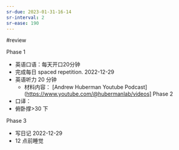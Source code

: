 ```yaml
---
sr-due: 2023-01-31-16-14
sr-interval: 2
sr-ease: 190
---
```


#review 

Phase 1
- 英语口语：每天开口20分钟
- 完成每日 spaced repetition. 2022-12-29
- 英语听力 20 分钟
	- 材料内容： [Andrew Huberman Youtube Podcast](https://www.youtube.com/@hubermanlab/videos]
Phase 2
- 口译：
- 俯卧撑>30 下

Phase 3
- 写日记 2022-12-29
- 12 点前睡觉